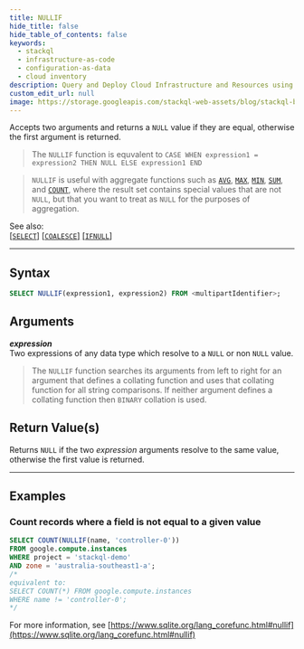 ```yaml
---
title: NULLIF
hide_title: false
hide_table_of_contents: false
keywords:
  - stackql
  - infrastructure-as-code
  - configuration-as-data
  - cloud inventory
description: Query and Deploy Cloud Infrastructure and Resources using SQL
custom_edit_url: null
image: https://storage.googleapis.com/stackql-web-assets/blog/stackql-blog-post-featured-image.png
---
```

Accepts two arguments and returns a `NULL` value if they are equal, otherwise the first argument is returned.  

> The `NULLIF` function is equvalent to `CASE WHEN expression1 = expression2 THEN NULL ELSE expression1 END`

> `NULLIF` is useful with aggregate functions such as [`AVG`](/docs/language-spec/functions/aggregate/avg), [`MAX`](/docs/language-spec/functions/aggregate/max), [`MIN`](/docs/language-spec/functions/aggregate/min), [`SUM`](/docs/language-spec/functions/aggregate/sum), and [`COUNT`](/docs/language-spec/functions/aggregate/count), where the result set contains special values that are not `NULL`, but that you want to treat as `NULL` for the purposes of aggregation.

See also:  
[[` SELECT `]](/docs/language-spec/select) [[` COALESCE `]](/docs/language-spec/functions/general/coalesce) [[` IFNULL `]](/docs/language-spec/functions/general/ifnull)

* * * 

## Syntax

```sql
SELECT NULLIF(expression1, expression2) FROM <multipartIdentifier>;
```

## Arguments

__*expression*__  
Two expressions of any data type which resolve to a `NULL` or non `NULL` value.

> The `NULLIF` function searches its arguments from left to right for an argument that defines a collating function and uses that collating function for all string comparisons.  If neither argument defines a collating function then `BINARY` collation is used.

## Return Value(s)

Returns `NULL` if the two *expression* arguments resolve to the same value, otherwise the first value is returned. 

* * *

## Examples

### Count records where a field is not equal to a given value

```sql
SELECT COUNT(NULLIF(name, 'controller-0'))
FROM google.compute.instances 
WHERE project = 'stackql-demo' 
AND zone = 'australia-southeast1-a';
/*
equivalent to: 
SELECT COUNT(*) FROM google.compute.instances 
WHERE name != 'controller-0';
*/
```

For more information, see [https://www.sqlite.org/lang_corefunc.html#nullif](https://www.sqlite.org/lang_corefunc.html#nullif)